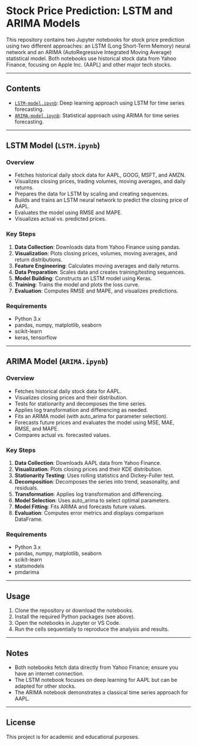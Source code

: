 # Stock Price Prediction: LSTM and ARIMA Models

This repository contains two Jupyter notebooks for stock price prediction using two different approaches: an LSTM (Long Short-Term Memory) neural network and an ARIMA (AutoRegressive Integrated Moving Average) statistical model. Both notebooks use historical stock data from Yahoo Finance, focusing on Apple Inc. (AAPL) and other major tech stocks.

---

## Contents

- [`LSTM-model.ipynb`](LSTM.ipynb): Deep learning approach using LSTM for time series forecasting.
- [`ARIMA-model.ipynb`](ARIMA.ipynb): Statistical approach using ARIMA for time series forecasting.

---

## LSTM Model (`LSTM.ipynb`)

### Overview

- Fetches historical daily stock data for AAPL, GOOG, MSFT, and AMZN.
- Visualizes closing prices, trading volumes, moving averages, and daily returns.
- Prepares the data for LSTM by scaling and creating sequences.
- Builds and trains an LSTM neural network to predict the closing price of AAPL.
- Evaluates the model using RMSE and MAPE.
- Visualizes actual vs. predicted prices.

### Key Steps

1. **Data Collection**: Downloads data from Yahoo Finance using pandas.
2. **Visualization**: Plots closing prices, volumes, moving averages, and return distributions.
3. **Feature Engineering**: Calculates moving averages and daily returns.
4. **Data Preparation**: Scales data and creates training/testing sequences.
5. **Model Building**: Constructs an LSTM model using Keras.
6. **Training**: Trains the model and plots the loss curve.
7. **Evaluation**: Computes RMSE and MAPE, and visualizes predictions.

### Requirements

- Python 3.x
- pandas, numpy, matplotlib, seaborn
- scikit-learn
- keras, tensorflow

---

## ARIMA Model (`ARIMA.ipynb`)

### Overview

- Fetches historical daily stock data for AAPL.
- Visualizes closing prices and their distribution.
- Tests for stationarity and decomposes the time series.
- Applies log transformation and differencing as needed.
- Fits an ARIMA model (with auto_arima for parameter selection).
- Forecasts future prices and evaluates the model using MSE, MAE, RMSE, and MAPE.
- Compares actual vs. forecasted values.

### Key Steps

1. **Data Collection**: Downloads AAPL data from Yahoo Finance.
2. **Visualization**: Plots closing prices and their KDE distribution.
3. **Stationarity Testing**: Uses rolling statistics and Dickey-Fuller test.
4. **Decomposition**: Decomposes the series into trend, seasonality, and residuals.
5. **Transformation**: Applies log transformation and differencing.
6. **Model Selection**: Uses auto_arima to select optimal parameters.
7. **Model Fitting**: Fits ARIMA and forecasts future values.
8. **Evaluation**: Computes error metrics and displays comparison DataFrame.

### Requirements

- Python 3.x
- pandas, numpy, matplotlib, seaborn
- scikit-learn
- statsmodels
- pmdarima

---

## Usage

1. Clone the repository or download the notebooks.
2. Install the required Python packages (see above).
3. Open the notebooks in Jupyter or VS Code.
4. Run the cells sequentially to reproduce the analysis and results.

---

## Notes

- Both notebooks fetch data directly from Yahoo Finance; ensure you have an internet connection.
- The LSTM notebook focuses on deep learning for AAPL but can be adapted for other stocks.
- The ARIMA notebook demonstrates a classical time series approach for AAPL.

---

## License

This project is for academic and educational purposes.
